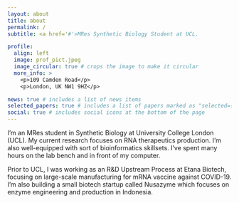 ```yaml
---
layout: about
title: about
permalink: /
subtitle: <a href='#'>MRes Synthetic Biology Student at UCL.

profile:
  align: left
  image: prof_pict.jpeg
  image_circular: true # crops the image to make it circular
  more_info: >
    <p>109 Camden Road</p>
    <p>London, UK NW1 9HZ</p>

news: true # includes a list of news items
selected_papers: true # includes a list of papers marked as "selected={true}"
social: true # includes social icons at the bottom of the page
---
```


I’m an MRes student in Synthetic Biology at University College London (UCL). My current research focuses on RNA therapeutics production. I’m also well-equipped with sort of bioinformatics skillsets. I’ve spent many hours on the lab bench and in front of my computer.

Prior to UCL, I was working as an R&D Upstream Process at Etana Biotech, focusing on large-scale manufacturing for mRNA vaccine against COVID-19. I’m also building a small biotech startup called Nusazyme which focuses on enzyme engineering and production in Indonesia.
